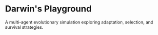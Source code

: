 # Darwin's Playground

A multi-agent evolutionary simulation exploring adaptation, selection, and survival strategies.
